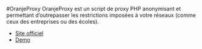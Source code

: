#OranjeProxy
OranjeProxy est un script de proxy PHP anonymisant et permettant d’outrepasser les restrictions imposées à votre réseaux (comme ceux des entreprises ou des écoles).

 * [Site officiel](http://lehollandaisvolant.net/tout/oranjeproxy/)
 * [Demo](http://lehollandaisvolant.net/tout/oranjeproxy/demo)
